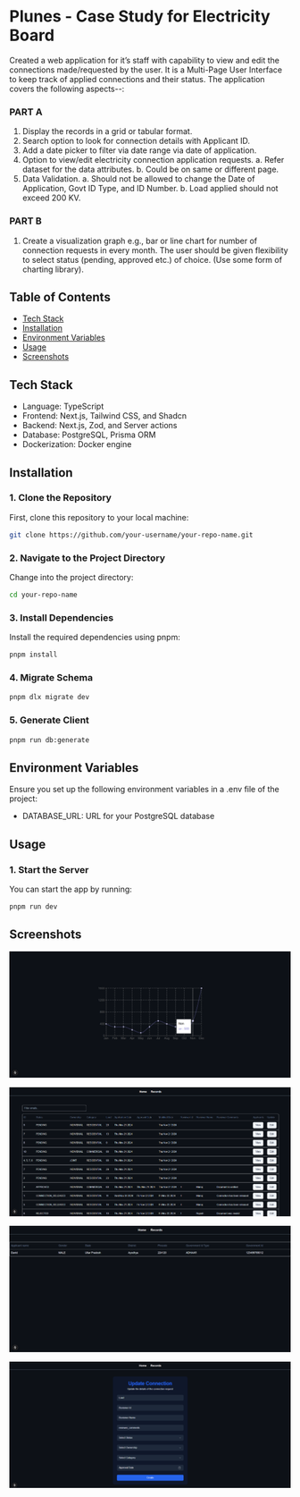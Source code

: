# Plunes - Case Study for Electricity Board 

Created a web application for it’s staff
with capability to view and edit the connections made/requested by the user.
It is a Multi-Page User Interface to keep track of applied connections and
their status.
The application covers the following aspects--:

### PART A
1. Display the records in a grid or tabular format.
2. Search option to look for connection details with Applicant ID.
3. Add a date picker to filter via date range via date of application.
4. Option to view/edit electricity connection application requests.
a. Refer dataset for the data attributes.
b. Could be on same or different page.
5. Data Validation.
a. Should not be allowed to change the Date of Application, Govt ID Type, and ID Number.
b. Load applied should not exceed 200 KV.

### PART B
1. Create a visualization graph e.g., bar or line chart for number of connection requests in every month.
The user should be given flexibility to select status (pending, approved etc.) of choice. (Use some form of
charting library).

## Table of Contents
- [Tech Stack](#tech-stack)
- [Installation](#installation)
- [Environment Variables](#environment-variables)
- [Usage](#usage)
- [Screenshots](#screenshots)

## Tech Stack
- Language: TypeScript
- Frontend: Next.js, Tailwind CSS, and Shadcn
- Backend: Next.js, Zod, and Server actions
- Database: PostgreSQL, Prisma ORM
- Dockerization: Docker engine

## Installation

### 1. Clone the Repository
First, clone this repository to your local machine:

```bash
git clone https://github.com/your-username/your-repo-name.git
```
### 2. Navigate to the Project Directory
Change into the project directory:

```bash
cd your-repo-name
```

### 3. Install Dependencies
Install the required dependencies using pnpm:

```bash
pnpm install
```

### 4. Migrate Schema

```bash
pnpm dlx migrate dev 
```

### 5. Generate Client

```bash
pnpm run db:generate
```

## Environment Variables
Ensure you set up the following environment variables in a .env file of the project:

- DATABASE_URL: URL for your PostgreSQL database

## Usage

### 1. Start the Server
You can start the app by running:

```bash
pnpm run dev
```

## Screenshots

![alt text](plunes-app-graph.png)

![alt text](image-4.png)

![alt text](image-2.png)

![alt text](image-3.png)

